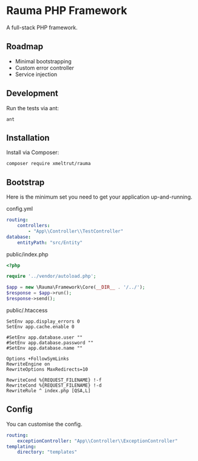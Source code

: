 Rauma PHP Framework
===================

A full-stack PHP framework.

Roadmap
-------

* Minimal bootstrapping
* Custom error controller
* Service injection

Development
-----------

Run the tests via ant:

    ant

Installation
------------

Install via Composer:

    composer require xmeltrut/rauma


Bootstrap
---------

Here is the minimum set you need to get your application up-and-running.

config.yml

```yaml
routing:
    controllers:
        - "App\\Controller\\TestController"
database:
    entityPath: "src/Entity"
```

public/index.php

```php
<?php

require '../vendor/autoload.php';

$app = new \Rauma\Framework\Core(__DIR__ . '/../');
$response = $app->run();
$response->send();
```

public/.htaccess

```
SetEnv app.display_errors 0
SetEnv app.cache.enable 0

#SetEnv app.database.user ""
#SetEnv app.database.password ""
#SetEnv app.database.name ""

Options +FollowSymLinks
RewriteEngine on
RewriteOptions MaxRedirects=10

RewriteCond %{REQUEST_FILENAME} !-f
RewriteCond %{REQUEST_FILENAME} !-d
RewriteRule ^ index.php [QSA,L]
```

Config
------

You can customise the config.

```yaml
routing:
    exceptionController: "App\\Controller\\ExceptionController"
templating:
    directory: "templates"
```

